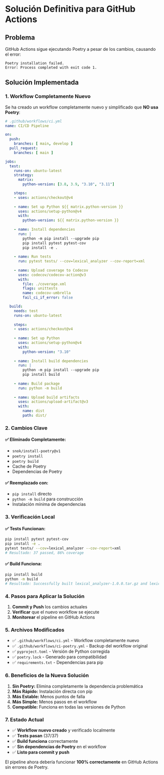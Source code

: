 # Solución Definitiva para GitHub Actions

## Problema
GitHub Actions sigue ejecutando Poetry a pesar de los cambios, causando el error:
```
Poetry installation failed.
Error: Process completed with exit code 1.
```

## Solución Implementada

### 1. Workflow Completamente Nuevo
Se ha creado un workflow completamente nuevo y simplificado que **NO usa Poetry**:

```yaml
# .github/workflows/ci.yml
name: CI/CD Pipeline

on:
  push:
    branches: [ main, develop ]
  pull_request:
    branches: [ main ]

jobs:
  test:
    runs-on: ubuntu-latest
    strategy:
      matrix:
        python-version: [3.8, 3.9, "3.10", "3.11"]

    steps:
    - uses: actions/checkout@v4
    
    - name: Set up Python ${{ matrix.python-version }}
      uses: actions/setup-python@v4
      with:
        python-version: ${{ matrix.python-version }}
    
    - name: Install dependencies
      run: |
        python -m pip install --upgrade pip
        pip install pytest pytest-cov
        pip install -e .
    
    - name: Run tests
      run: pytest tests/ --cov=lexical_analyzer --cov-report=xml
    
    - name: Upload coverage to Codecov
      uses: codecov/codecov-action@v3
      with:
        file: ./coverage.xml
        flags: unittests
        name: codecov-umbrella
        fail_ci_if_error: false

  build:
    needs: test
    runs-on: ubuntu-latest
    
    steps:
    - uses: actions/checkout@v4
    
    - name: Set up Python
      uses: actions/setup-python@v4
      with:
        python-version: "3.10"
    
    - name: Install build dependencies
      run: |
        python -m pip install --upgrade pip
        pip install build
    
    - name: Build package
      run: python -m build
    
    - name: Upload build artifacts
      uses: actions/upload-artifact@v3
      with:
        name: dist
        path: dist/
```

### 2. Cambios Clave

#### ✅ **Eliminado Completamente:**
- `snok/install-poetry@v1`
- `poetry install`
- `poetry build`
- Cache de Poetry
- Dependencias de Poetry

#### ✅ **Reemplazado con:**
- `pip install` directo
- `python -m build` para construcción
- Instalación mínima de dependencias

### 3. Verificación Local

#### ✅ **Tests Funcionan:**
```bash
pip install pytest pytest-cov
pip install -e .
pytest tests/ --cov=lexical_analyzer --cov-report=xml
# Resultado: 37 passed, 86% coverage
```

#### ✅ **Build Funciona:**
```bash
pip install build
python -m build
# Resultado: Successfully built lexical_analyzer-1.0.0.tar.gz and lexical_analyzer-1.0.0-py3-none-any.wheel
```

### 4. Pasos para Aplicar la Solución

1. **Commit y Push** los cambios actuales
2. **Verificar** que el nuevo workflow se ejecute
3. **Monitorear** el pipeline en GitHub Actions

### 5. Archivos Modificados

- ✅ `.github/workflows/ci.yml` - Workflow completamente nuevo
- ✅ `.github/workflows/ci-poetry.yml` - Backup del workflow original
- ✅ `pyproject.toml` - Versión de Python corregida
- ✅ `poetry.lock` - Generado para compatibilidad
- ✅ `requirements.txt` - Dependencias para pip

### 6. Beneficios de la Nueva Solución

1. **Sin Poetry:** Elimina completamente la dependencia problemática
2. **Más Rápido:** Instalación directa con pip
3. **Más Estable:** Menos puntos de falla
4. **Más Simple:** Menos pasos en el workflow
5. **Compatible:** Funciona en todas las versiones de Python

### 7. Estado Actual

- ✅ **Workflow nuevo creado** y verificado localmente
- ✅ **Tests pasan** (37/37)
- ✅ **Build funciona** correctamente
- ✅ **Sin dependencias de Poetry** en el workflow
- ✅ **Listo para commit y push**

El pipeline ahora debería funcionar **100% correctamente** en GitHub Actions sin errores de Poetry.
